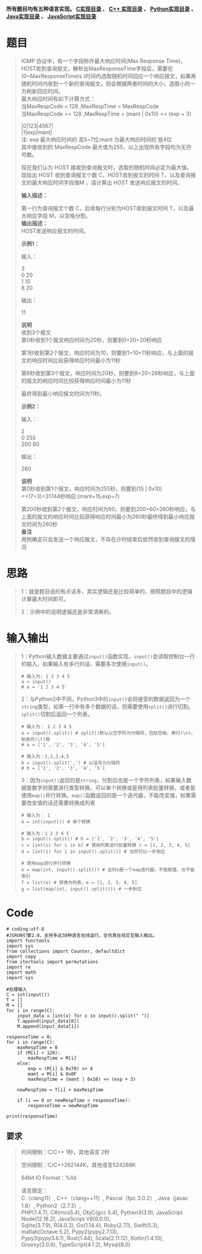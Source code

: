 **所有题目均有五种语言实现。
**[C实现目录](https://renjie.blog.csdn.net/article/details/129190260 "C实现目录")** 、
**[C++ 实现目录](https://blog.csdn.net/misayaaaaa/category_12036814.html "C++
实现目录")** 、
**[Python实现目录](https://blog.csdn.net/misayaaaaa/category_12111005.html
"Python实现目录")** 、
**[Java实现目录](https://blog.csdn.net/misayaaaaa/category_12111006.html
"Java实现目录")** 、
**[JavaScript实现目录](https://blog.csdn.net/misayaaaaa/category_12199270.html
"JavaScript实现目录")****

# 题目

> IGMP 协议中，有一个字段称作最大响应时间(Max Response
> Time)，HOST收到查询报文，解析出MaxResponseTime字段后，需要在(0~MaxResponseTime)s
> )时间内选取随机时间回应一个响应报文，如果再随机时间内收到一个新的查询报文，则会根据两者时间的大小，选取小的一方刷新回应时间。  
>  最大响应时间有如下计算方式：  
>  当MaxRespCode < 128 ,MaxRespTime = MaxRespCode  
>  当MaxRespCode >= 128 ,MaxRespTime = (mant | 0x10) << (exp + 3)
>
> |0|123|4567|  
>  |1|exp|mant|  
>  注: exp 最大响应时间的 高5~7位;mant 为最大响应时间的 低4位  
>  其中接收到的 MaxRespCode 最大值为255，以上出现所有字段均为无符号数。
>
> 现在我们认为 HOST 接收到查询报文时，选取的随机时间必定为最大值。现给出 HOST 收到查询报文个数 C，HOST收到报文的时间
> T，以及查询报文的最大响应时间字段值M ，请计算出 HOST 发送响应报文的时间。
>
> **输入描述：**
>
> 第一行为查询报文个数 C，后续每行分别为HOST收到报文时间 T，以及最大响应字段 M，以空格分割。  
>  **输出描述：**  
>  HOST发送响应报文的时间。
>
> **示例1：**
>
> 输入：
>
> 3  
>  0 20  
>  1 10  
>  8 20
>
> 输出：
>
> 11
>
> **说明**  
>  收到3个报文  
>  第0秒收到1个报文响应时间为20秒，则要到0+20=20秒响应
>
> 第1秒收到第2个报文，响应时间为10，则要到1+10=11秒响应，与上面的报文的响应时间比较获得响应时间最小为11秒
>
> 第8秒收到第3个报文，响应时间为20秒，则要到8+20=28秒响应，与上面的报文的响应时间比较获得响应时间最小为11秒
>
> 最终得到最小响应报文时间为11秒。
>
> **示例2：**
>
> 输入：
>
> 2  
>  0 255  
>  200 60
>
> 输出：
>
> 260
>
> **说明**  
>  第0秒收到第1个报文，响应时间为255秒，则要到(15 | 0x10)<<(7+3)=31744秒响应:(mant=15,exp=7)
>
>
> 第200秒收到第2个报文，响应时间为60，则要到200+60=260秒响应，与上面的报文的响应时间比较获得响应时间最小为260秒最终得到最小响应报文时间为260秒  
>  **备注**  
>  用例确定只会发送一个响应报文，不存在计时结束后依然收到查询报文的情况

# 思路

> 1：就是题目说的有点话多，其实逻辑还是比较简单的，按照题目中的逻辑计算最大时间即可。
>
> 2：示例中的说明逻辑还是非常清晰的。

# 输入输出

>
> 1：Python输入数据主要通过`input()`函数实现，`input()`会读取控制台一行的输入，如果输入有多行的话，需要多次使用`input()`。
>  
>  
>     # 输入为: 1 2 3 4 5
>     a = input()
>     # a = '1 2 3 4 5'
>
>
> 2：与Python2中不同，Python3中的`input()`会将接受的数据返回为一个`string`类型，如果一行中有多个数据的话，则需要使用`split()`进行切割。`split()`切割后返回一个列表。
>  
>  
>     # 输入为： 1 2 3 4 5
>     a = input().split() # split()默认以空字符为分隔符，包括空格、换行(\n)、制表符(\t)等
>     # a = ['1', '2', '3', '4', '5']
>  
>     # 输入为：1,2,3,4,5
>     b = input().split(',') # 以逗号为分隔符
>     # b = ['1', '2', '3', '4', '5']
>
>
> 3：因为`input()`返回的是`string`，分割后也是一个字符列表，如果输入数据是数字则需要进行类型转换。可以单个转换或是用列表批量转换，或者是使用`map()`并行转换。`map()`函数返回的是一个迭代器，不能改变值，如果需要改变值的话还需要转换成列表
>  
>  
>     # 输入为： 1
>     a = int(input()) # 单个转换
>  
>     # 输入为：1 2 3 4 5
>     b = input().split() # b = ['1', '2', '3', '4', '5']
>     c = [int(i) for i in b] # 使用列表进行批量转换 c = [1, 2, 3, 4, 5]
>     d = [int(i) for i in input().split()] # 当然可以一步倒位
>  
>     # 使用map进行并行转换
>     e = map(int, input().split()) # 此时e是一个map迭代器，不能赋值，也不能索引
>     f = list(e) # 转换为列表，e = [1, 2, 3, 4, 5]
>     g = list(map(int, input().split())) # 一步到位

# Code

    
    
    # coding:utf-8
    #JSRUN引擎2.0，支持多达30种语言在线运行，全仿真在线交互输入输出。 
    import functools
    import sys
    from collections import Counter, defaultdict
    import copy
    from itertools import permutations
    import re
    import math
    import sys
    
    #处理输入
    C = int(input())
    T = []
    M = []
    for i in range(C):
        input_data = [int(x) for x in input().split(" ")]
        T.append(input_data[0])
        M.append(input_data[1])
    
    responseTime = 0;
    for i in range(C):
        maxRespTime = 0
        if (M[i] < 128):
            maxRespTime = M[i]
        else:
            exp = (M[i] & 0x70) >> 4
            mant = M[i] & 0x0F
            maxRespTime = (mant | 0x10) << (exp + 3)
        
        newRespTime = T[i] + maxRespTime
    
        if (i == 0 or newRespTime < responseTime):
            responseTime = newRespTime
    
    print(responseTime)
    
        
    

## 要求

> 时间限制：C/C++ 1秒，其他语言 2秒
>
> 空间限制：C/C++262144K，其他语言524288K
>
> 64bit IO Format：%lld
>
> 语言限定：  
>  C（clang11）, C++（clang++11）, Pascal（fpc 3.0.2）, Java（javac 1.8）,
> Python2（2.7.3）,  
>  PHP(7.4.7), C#(mcs5.4), ObjC(gcc 5.4), Pythen3(3.9), JavaScript
> Node(12.18.2), JavaScript V8(6.0.0),  
>  Sqlite(3.7.9), R(4.0.3), Go(1.14.4), Ruby(2.7.1), Swift(5.3), matlab(Octave
> 5.2), Pypy2(pypy2.7.13),  
>  Pypy3(pypy3.6.1), Rust(1.44), Scala(2.11.12), Kotlin(1.4.10),
> Groovy(3.0.6), TypeScript(4.1.2), Mysql(8.0)

